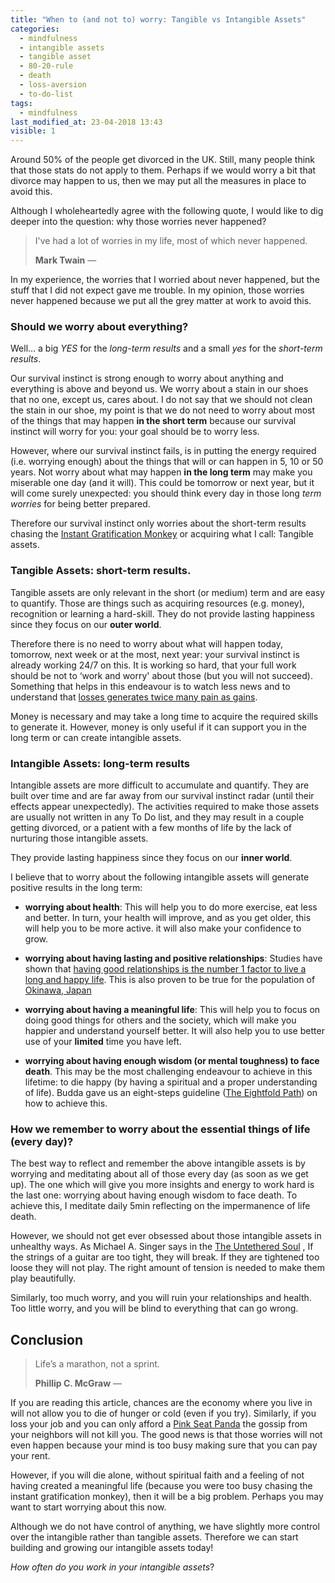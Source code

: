 ```yaml
---
title: "When to (and not to) worry: Tangible vs Intangible Assets"
categories:
  - mindfulness
  - intangible assets
  - tangible asset
  - 80-20-rule
  - death
  - loss-aversion
  - to-do-list
tags:
  - mindfulness
last_modified_at: 23-04-2018 13:43
visible: 1
---
```


Around 50% of the people get divorced in the UK. Still, many people think that those stats do not apply to them. Perhaps if we would worry a bit that divorce may happen to us, then we may put all the measures in place to avoid this.

Although I wholeheartedly agree with the following quote, I would like to dig deeper into the question: why those worries never happened? 

> I've had a lot of worries in my life, most of which never happened.
> <footer><strong>Mark Twain</strong> &mdash;</footer>

In my experience, the worries that I worried about never happened, but the stuff that I did not expect gave me trouble. In my opinion, those worries never happened because we put all the grey matter at work to avoid this. 

### Should we worry about everything? 

Well… a big *YES* for the *long-term results* and a small *yes* for the *short-term results*. 

Our survival instinct is strong enough to worry about anything and everything is above and beyond us. We worry about a stain in our shoes that no one, except us, cares about.  I do not say that we should not clean the stain in our shoe, my point is that we do not need to worry about most of the things that may happen **in the short term** because our survival instinct will worry for you: your goal should be to worry less. 

However, where our survival instinct fails, is in putting the energy required (i.e. worrying enough) about the things that will or can happen in 5, 10 or 50 years.  Not worry about what may happen **in the long term**  may make you miserable one day (and it will). This could be tomorrow or next year, but it will come surely unexpected:  you should think every day in those long *term worries* for being better prepared.

Therefore our survival instinct only worries about the short-term results chasing the [Instant Gratification Monkey](https://waitbutwhy.com/2013/10/why-procrastinators-procrastinate.html) or acquiring what I call: Tangible assets.

### Tangible Assets: short-term results.  

Tangible assets are only relevant in the short (or medium) term and are easy to quantify. Those are things such as acquiring resources (e.g. money), recognition or learning a hard-skill. They do not provide lasting happiness since they focus on our **outer world**.  

Therefore there is no need to worry about what will happen today, tomorrow, next week or at the most, next year: your survival instinct is already working 24/7 on this. It is working so hard, that your full work should be not to ‘work and worry' about those (but you will not succeed). Something that helps in this endeavour is to watch less news and to understand that [losses generates twice many pain as gains](https://en.wikipedia.org/wiki/Loss_aversion). 

Money is necessary and may take a long time to acquire the required skills to generate it. However, money is only useful if it can support you in the long term or can create intangible assets.  

### Intangible Assets: long-term results

Intangible assets are more difficult to accumulate and quantify. They are built over time and are far away from our survival instinct radar (until their effects appear unexpectedly). The activities required to make those assets are usually not written in any To Do list, and they may result in a couple getting divorced, or a patient with a few months of life by the lack of nurturing those intangible assets. 

They provide lasting happiness since they focus on our **inner world**. 

I believe that to worry about the following intangible assets will generate positive results in the long term:  

- **worrying about health**: This will help you to do more exercise, eat less and better.  In turn, your health will improve, and as you get older, this will help you to be more active. it will also make your confidence to grow.

- **worrying about having lasting and positive relationships**: Studies have shown that [having good relationships is the number 1 factor to live a long and happy life](https://www.artofmanliness.com/articles/love-is-all-you-need-insights-from-the-longest-longitudinal-study-on-men-ever-conducted/). This is also proven to be true for the population of [Okinawa, Japan](https://www.tonyrobbins.com/health-vitality/happiness-will-make-you-live-longer/) 

- **worrying about having a meaningful life**: This will help you to focus on doing good things for others and the society, which will make you happier and understand yourself better. It will also help you to use better use of your **limited** time you have left.

- **worrying about having enough wisdom (or mental toughness) to face death**. This may be the most challenging endeavour to achieve in this lifetime: to die happy (by having a spiritual and a proper understanding of life). Budda gave us an eight-steps guideline ([The Eightfold Path](https://www.buddha101.com/p_path.htm)) on how to achieve this. 

### How we remember to worry about the essential things of life (every day)? 

The best way to reflect and remember the above intangible assets is by worrying and meditating about all of those every day (as soon as we get up). The one which will give you more insights and energy to work hard is the last one: worrying about having enough wisdom to face death.  To achieve this, I meditate daily 5min reflecting on the impermanence of life death. 

However, we should not get ever obsessed about those intangible assets in unhealthy ways. As Michael A. Singer says in the [The Untethered Soul](https://www.amazon.co.uk/dp/B003TU29WA/ref=dp-kindle-redirect?_encoding=UTF8&btkr=1) , If the strings of a guitar are too tight, they will break. If they are tightened too loose they will not play. The right amount of tension is needed to make them play beautifully. 

Similarly, too much worry, and you will ruin your relationships and health. Too little worry, and you will be blind to everything that can go wrong. 

## Conclusion

> Life’s a marathon, not a sprint.
> <footer><strong>Phillip C. McGraw</strong> &mdash;</footer>

If you are reading this article, chances are the economy where you live in will not allow you to die of hunger or cold (even if you try).  Similarly, if you loss your job and you can only afford a [Pink Seat Panda](https://commons.wikimedia.org/wiki/File:Seat_Marbella_1st_series.jpg) the gossip from your neighbors will not kill you.  The good news is that those worries will not even happen because your mind is too busy making sure that you can pay your rent. 

However, if you will die alone, without spiritual faith and a feeling of not having created a meaningful life (because you were too busy chasing the instant gratification monkey), then it will be a big problem. Perhaps you may want to start worrying about this now.  

Although we do not have control of anything, we have slightly more control over the intangible rather than tangible assets.  Therefore we can start building and growing our intangible assets today!

*How often do you work in your intangible assets*?